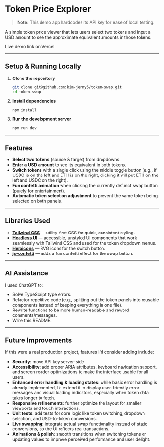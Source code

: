 # Token Price Explorer

> **Note:** This demo app hardcodes its API key for ease of local testing.

A simple token price viewer that lets users select two tokens and input a USD amount to see the approximate equivalent amounts in those tokens.

Live demo link on Vercel

---

## Setup & Running Locally

1. **Clone the repository**

   ```bash
   git clone git@github.com:kim-jenny5/token-swap.git
   cd token-swap
   ```

2. **Install dependencies**

   ```bash
   npm install
   ```

3. **Run the development server**

   ```bash
   npm run dev
   ```

---

## Features

- **Select two tokens** (source & target) from dropdowns.
- **Enter a USD amount** to see its equivalent in both tokens.
- **Switch tokens** with a single click using the middle toggle button (e.g., if USDC is on the left and ETH is on the right, clicking it will put ETH on the left and USDC on the right).
- **Fun confetti animation** when clicking the currently defunct swap button (purely for entertainment).
- **Automatic token selection adjustment** to prevent the same token being selected on both panels.

---

## Libraries Used

- **[Tailwind CSS](https://tailwindcss.com/)** — utility-first CSS for quick, consistent styling.
- **[Headless UI](https://headlessui.dev/)** — accessible, unstyled UI components that work seamlessly with Tailwind CSS and used for the token dropdown menus.
- **[Heroicons](https://heroicons.com/)** — SVG icons for the switch button.
- **[js-confetti](https://github.com/loonywizard/js-confetti)** — adds a fun confetti effect for the swap button.

---

## AI Assistance

I used ChatGPT to:

- Solve TypeScript type errors.
- Refactor repetitive code (e.g., splitting out the token panels into reusable components instead of keeping everything in one file).
- Rewrite functions to be more human-readable and reword comments/messages.
- Write this README.

---

## Future Improvements

If this were a real production project, features I'd consider adding include:

- **Security**: move API key server-side
- **Accessibility**: add proper ARIA attributes, keyboard navigation support, and screen reader optimizations to make the interface usable for all users.
- **Enhanced error handling & loading states**: while basic error handling is already implemented, I’d extend it to display user-friendly error messages and visual loading indicators, especially when token data takes longer to fetch.
- **Responsive refinements**: further optimize the layout for smaller viewports and touch interactions.
- **Unit tests**: add tests for core logic like token switching, dropdown selection, and USD-to-token conversions.
- **Live swapping**: integrate actual swap functionality instead of static conversions, so the UI reflects real transactions.
- **Animations & polish**: smooth transitions when switching tokens or updating values to improve perceived performance and user delight.

